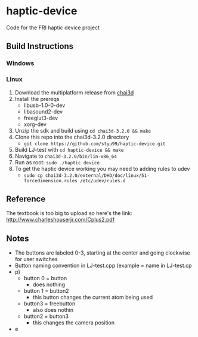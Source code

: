 # haptic-device
Code for the FRI haptic device project

## Build Instructions

### Windows

### Linux
1. Download the multiplatform release from [chai3d](http://www.chai3d.org/download/releases)
2. Install the prereqs
    * libusb-1.0-0-dev
    * libasound2-dev
    * freeglut3-dev
    * xorg-dev
3. Unzip the sdk and build using  `cd chai3d-3.2.0 && make`
4. Clone this repo into the chai3d-3.2.0 directory
   * `git clone https://github.com/styu99/haptic-device.git`
5. Build LJ-test with `cd haptic-device && make`
6. Navigate to `chai3d-3.2.0/bin/lin-x86_64`
7. Run as root: `sudo ./haptic device`
8. To get the haptic device working you may need to adding rules to udev
    * `sudo cp chai3d-3.2.0/external/DHD/doc/linux/51-forcedimension.rules /etc/udev/rules.d`
 


## Reference
The textbook is too big to upload so here's the link: http://www.charleshouserjr.com/Cplus2.pdf


## Notes

* The buttons are labeled 0-3, starting at the center and going clockwise for user switches
* Button naming convention in LJ-test.cpp (example = name in LJ-test.cp
* p)
    * button 0 = button
        * does nothing
    * button 1 = button2
        * this button changes the current atom being used
    * button3 = freebutton
        * also does nothin
    * button2  = button3
        * this changes the camera position
* e